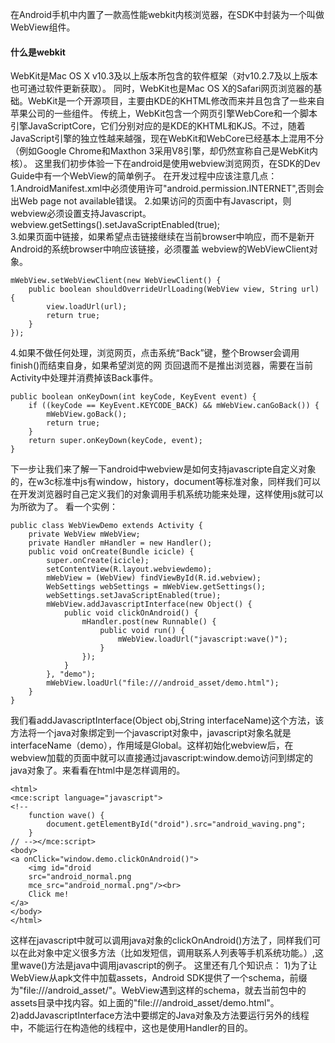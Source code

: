 在Android手机中内置了一款高性能webkit内核浏览器，在SDK中封装为一个叫做WebView组件。 
#### 什么是webkit 
WebKit是Mac OS X v10.3及以上版本所包含的软件框架（对v10.2.7及以上版本也可通过软件更新获取）。 同时，WebKit也是Mac OS X的Safari网页浏览器的基础。WebKit是一个开源项目，主要由KDE的KHTML修改而来并且包含了一些来自苹果公司的一些组件。 
传统上，WebKit包含一个网页引擎WebCore和一个脚本引擎JavaScriptCore，它们分别对应的是KDE的KHTML和KJS。不过，随着JavaScript引擎的独立性越来越强，现在WebKit和WebCore已经基本上混用不分（例如Google Chrome和Maxthon 3采用V8引擎，却仍然宣称自己是WebKit内核）。 
这里我们初步体验一下在android是使用webview浏览网页，在SDK的Dev Guide中有一个WebView的简单例子。 
在开发过程中应该注意几点： 
1.AndroidManifest.xml中必须使用许可"android.permission.INTERNET",否则会出Web page not available错误。
2.如果访问的页面中有Javascript，则webview必须设置支持Javascript。
webview.getSettings().setJavaScriptEnabled(true);  
3.如果页面中链接，如果希望点击链接继续在当前browser中响应，而不是新开Android的系统browser中响应该链接，必须覆盖 webview的WebViewClient对象。
```  
mWebView.setWebViewClient(new WebViewClient() {
	public boolean shouldOverrideUrlLoading(WebView view, String url) {
		view.loadUrl(url);
		return true;
	}
});   
```
4.如果不做任何处理，浏览网页，点击系统“Back”键，整个Browser会调用finish()而结束自身，如果希望浏览的网 页回退而不是推出浏览器，需要在当前Activity中处理并消费掉该Back事件。
```  
public boolean onKeyDown(int keyCode, KeyEvent event) {
	if ((keyCode == KeyEvent.KEYCODE_BACK) && mWebView.canGoBack()) {
		mWebView.goBack();
		return true;
	}
	return super.onKeyDown(keyCode, event);
}
```
下一步让我们来了解一下android中webview是如何支持javascripte自定义对象的，在w3c标准中js有window，history，document等标准对象，同样我们可以在开发浏览器时自己定义我们的对象调用手机系统功能来处理，这样使用js就可以为所欲为了。
看一个实例：
```  
public class WebViewDemo extends Activity {
	private WebView mWebView;
	private Handler mHandler = new Handler();
	public void onCreate(Bundle icicle) {
		super.onCreate(icicle);
		setContentView(R.layout.webviewdemo);
		mWebView = (WebView) findViewById(R.id.webview);
		WebSettings webSettings = mWebView.getSettings();
		webSettings.setJavaScriptEnabled(true);
		mWebView.addJavascriptInterface(new Object() {
			public void clickOnAndroid() {
				mHandler.post(new Runnable() {
					public void run() {
						mWebView.loadUrl("javascript:wave()");
					}
				});
			}
		}, "demo");
		mWebView.loadUrl("file:///android_asset/demo.html");
	}
} 
```
我们看addJavascriptInterface(Object obj,String interfaceName)这个方法，该方法将一个java对象绑定到一个javascript对象中，javascript对象名就是interfaceName（demo），作用域是Global。这样初始化webview后，在webview加载的页面中就可以直接通过javascript:window.demo访问到绑定的java对象了。来看看在html中是怎样调用的。
```  
<html>
<mce:script language="javascript">
<!-- 
	function wave() {
		document.getElementById("droid").src="android_waving.png";
	}  
// --></mce:script>
<body>
<a onClick="window.demo.clickOnAndroid()">
	<img id="droid
	src="android_normal.png
	mce_src="android_normal.png"/><br>
	Click me!
</a>
</body>
</html>
```
这样在javascript中就可以调用java对象的clickOnAndroid()方法了，同样我们可以在此对象中定义很多方法（比如发短信，调用联系人列表等手机系统功能。）,这里wave()方法是java中调用javascript的例子。
这里还有几个知识点： 
1)为了让WebView从apk文件中加载assets，Android SDK提供了一个schema，前缀为"file:///android_asset/"。WebView遇到这样的schema，就去当前包中的assets目录中找内容。如上面的"file:///android_asset/demo.html"。
2)addJavascriptInterface方法中要绑定的Java对象及方法要运行另外的线程中，不能运行在构造他的线程中，这也是使用Handler的目的。